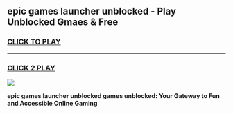 
## epic games launcher unblocked - Play Unblocked Gmaes & Free
<h3>
<a href="https://premium.freeplayer.one?title=epic_games_launcher_unblocked&ref=19F">CLICK TO PLAY</a></h3>
<hr>

<h3>
<a href="https://premium.freeplayer.one?title=epic_games_launcher_unblocked&ref=19F">CLICK 2 PLAY</a>
  
</h3>

<a href="https://premium.freeplayer.one?title=epic_games_launcher_unblocked&ref=19F/"><img src="https://clearcache.store/games.png"></a>


**epic games launcher unblocked games unblocked: Your Gateway to Fun and Accessible Online Gaming**
